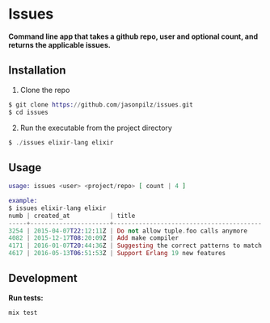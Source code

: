 # Issues

**Command line app that takes a github repo, user and optional count, and
returns the applicable issues.**

## Installation

1. Clone the repo
```elixir
$ git clone https://github.com/jasonpilz/issues.git
$ cd issues
```

2. Run the executable from the project directory
```elixir
$ ./issues elixir-lang elixir
```

## Usage
```elixir
usage: issues <user> <project/repo> [ count | 4 ]

example:
$ issues elixir-lang elixir
numb | created_at           | title
-----+----------------------+-----------------------------------------
3254 | 2015-04-07T22:12:11Z | Do not allow tuple.foo calls anymore
4082 | 2015-12-17T08:20:09Z | Add make compiler
4171 | 2016-01-07T20:44:36Z | Suggesting the correct patterns to match
4617 | 2016-05-13T06:51:53Z | Support Erlang 19 new features
```

## Development

**Run tests:**
```elixir
mix test
```

